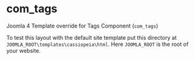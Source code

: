 # com_tags
Joomla 4 Template override for Tags Component (`com_tags`)

To test this layout with the default site template put this directory at `JOOMLA_ROOT\templates\cassiopeia\html`. Here `JOOMLA_ROOT` is the root of your website. 
